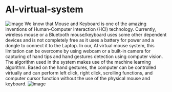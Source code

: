 # AI-virtual-system
![image](https://user-images.githubusercontent.com/69349971/204816046-7c867bb1-2056-4fd5-b8d2-0e66d2707813.png)
We know that Mouse and Keyboard is one of the amazing inventions of Human-Computer Interaction (HCI) technology. Currently, wireless mouse or a Bluetooth mouse/keyboard uses some other dependent devices and is not completely free as it uses a battery for power and a dongle to connect it to the Laptop. 
In our, AI virtual mouse system, this limitation can be overcome by using webcam or a built-in camera for capturing of hand tips and hand gestures detection using computer vision. The algorithm used in the system makes use of the machine learning algorithm. Based on the hand gestures, the computer can be controlled virtually and can perform left click, right click, scrolling functions, and computer cursor function without the use of the physical mouse and keyboard.
![image](https://user-images.githubusercontent.com/69349971/204816149-2bc4e2e3-35b8-4800-916d-28f6cd102158.png)
